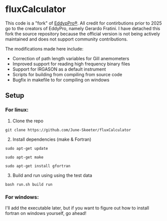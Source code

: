 # fluxCalculator

This code is a "fork" of [EddypPro&reg;](https://github.com/LI-COR-Environmental/eddypro-engine).  All credit for contirbutions prior to 2025 go to the creators of EddyPro, namely Gerardo Fratini.  I have detached this fork the source repository because the official version is not being actively maintained and does not support community contributions.

The modifications made here include:

* Correction of path length variables for Gill anemometers
* Improved support for reading high frequency binary files
* Support for IRGASON as a default instrument
* Scripts for building from compiling from source code
* Bugfix in makefile to for compiling on windows


## Setup

### For linux:

1. Clone the repo

`git clone https://github.com/June-Skeeter/fluxCalculator`

2. Install dependencies (make & Fortran)

`sudo apt-get update`

`sudo apt-get make`

`sudo apt-get install gfortran`

3. Build and run using using the test data

`bash run.sh build run`

### For windows:

I'll add the executable later, but if you want to figure out how to install fortran on windows yourself, go ahead!

